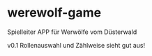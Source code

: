 # werewolf-game
Spielleiter APP für Werwölfe vom Düsterwald

v0.1 Rollenauswahl und Zählweise sieht gut aus!